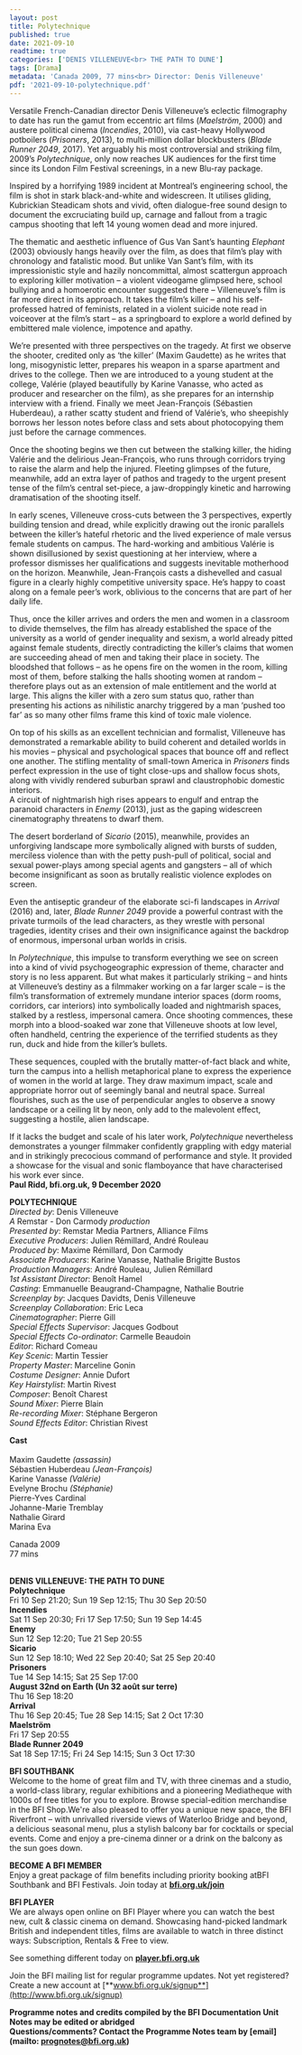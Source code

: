 ```yaml
---
layout: post
title: Polytechnique
published: true
date: 2021-09-10
readtime: true
categories: ['DENIS VILLENEUVE<br> THE PATH TO DUNE']
tags: [Drama]
metadata: 'Canada 2009, 77 mins<br> Director: Denis Villeneuve'
pdf: '2021-09-10-polytechnique.pdf'
---
```


Versatile French-Canadian director Denis Villeneuve’s eclectic filmography to date has run the gamut from eccentric art films (_Maelström_, 2000) and austere political cinema (_Incendies_, 2010), via cast-heavy Hollywood potboilers (_Prisoners_, 2013), to multi-million dollar blockbusters (_Blade Runner 2049_, 2017). Yet arguably his most controversial and striking film, 2009’s _Polytechnique_, only now reaches UK audiences for the first time since its London Film Festival screenings, in a new Blu-ray package.

Inspired by a horrifying 1989 incident at Montreal’s engineering school, the film is shot in stark black-and-white and widescreen. It utilises gliding, Kubrickian Steadicam shots and vivid, often dialogue-free sound design to document the excruciating build up, carnage and fallout from a tragic campus shooting that left 14 young women dead and more injured.

The thematic and aesthetic influence of Gus Van Sant’s haunting _Elephant_ (2003) obviously hangs heavily over the film, as does that film’s play with chronology and fatalistic mood. But unlike Van Sant’s film, with its impressionistic style and hazily noncommittal, almost scattergun approach to exploring killer motivation – a violent videogame glimpsed here, school bullying and a homoerotic encounter suggested there – Villeneuve’s film is far more direct in its approach. It takes the film’s killer – and his self-professed hatred of feminists, related in a violent suicide note read in voiceover at the film’s start – as a springboard to explore a world defined by embittered male violence, impotence and apathy.

We’re presented with three perspectives on the tragedy. At first we observe the shooter, credited only as ‘the killer’ (Maxim Gaudette) as he writes that long, misogynistic letter, prepares his weapon in a sparse apartment and drives to the college. Then we are introduced to a young student at the college, Valérie (played beautifully by Karine Vanasse, who acted as producer and researcher on the film), as she prepares for an internship interview with a friend. Finally we meet Jean-François (Sébastien Huberdeau), a rather scatty student and friend of Valérie’s, who sheepishly borrows her lesson notes before class and sets about photocopying them just before the carnage commences.

Once the shooting begins we then cut between the stalking killer, the hiding Valérie and the delirious Jean-François, who runs through corridors trying to raise the alarm and help the injured. Fleeting glimpses of the future, meanwhile, add an extra layer of pathos and tragedy to the urgent present tense of the film’s central set-piece, a jaw-droppingly kinetic and harrowing dramatisation of the shooting itself.

In early scenes, Villeneuve cross-cuts between the 3 perspectives, expertly building tension and dread, while explicitly drawing out the ironic parallels between the killer’s hateful rhetoric and the lived experience of male versus female students on campus. The hard-working and ambitious Valérie is shown disillusioned by sexist questioning at her interview, where a professor dismisses her qualifications and suggests inevitable motherhood on the horizon. Meanwhile, Jean-François casts a dishevelled and casual figure in a clearly highly competitive university space. He’s happy to coast along on a female peer’s work, oblivious to the concerns that are part of her daily life.

Thus, once the killer arrives and orders the men and women in a classroom to divide themselves, the film has already established the space of the university as a world of gender inequality and sexism, a world already pitted against female students, directly contradicting the killer’s claims that women are succeeding ahead of men and taking their place in society. The bloodshed that follows – as he opens fire on the women in the room, killing most of them, before stalking the halls shooting women at random – therefore plays out as an extension of male entitlement and the world at large. This aligns the killer with a zero sum status quo, rather than presenting his actions as nihilistic anarchy triggered by a man ‘pushed too far’ as so many other films frame this kind of toxic male violence.

On top of his skills as an excellent technician and formalist, Villeneuve has demonstrated a remarkable ability to build coherent and detailed worlds in his movies – physical and psychological spaces that bounce off and reflect one another. The stifling mentality of small-town America in _Prisoners_ finds perfect expression in the use of tight close-ups and shallow focus shots, along with vividly rendered suburban sprawl and claustrophobic domestic interiors.  
A circuit of nightmarish high rises appears to engulf and entrap the paranoid characters in _Enemy_ (2013), just as the gaping widescreen cinematography threatens to dwarf them.

The desert borderland of _Sicario_ (2015), meanwhile, provides an unforgiving landscape more symbolically aligned with bursts of sudden, merciless violence than with the petty push-pull of political, social and sexual power-plays among special agents and gangsters – all of which become insignificant as soon as brutally realistic violence explodes on screen.

Even the antiseptic grandeur of the elaborate sci-fi landscapes in _Arrival_ (2016) and, later, _Blade Runner 2049_ provide a powerful contrast with the private turmoils of the lead characters, as they wrestle with personal tragedies, identity crises and their own insignificance against the backdrop of enormous, impersonal urban worlds in crisis.

In _Polytechnique_, this impulse to transform everything we see on screen into a kind of vivid psychogeographic expression of theme, character and story is no less apparent. But what makes it particularly striking – and hints at Villeneuve’s destiny as a filmmaker working on a far larger scale – is the film’s transformation of extremely mundane interior spaces (dorm rooms, corridors, car interiors) into symbolically loaded and nightmarish spaces, stalked by a restless, impersonal camera. Once shooting commences, these morph into a blood-soaked war zone that Villeneuve shoots at low level, often handheld, centring the experience of the terrified students as they run, duck and hide from the killer’s bullets.

These sequences, coupled with the brutally matter-of-fact black and white, turn the campus into a hellish metaphorical plane to express the experience of women in the world at large. They draw maximum impact, scale and appropriate horror out of seemingly banal and neutral space. Surreal flourishes, such as the use of perpendicular angles to observe a snowy landscape or a ceiling lit by neon, only add to the malevolent effect, suggesting a hostile, alien landscape.

If it lacks the budget and scale of his later work, _Polytechnique_ nevertheless demonstrates a younger filmmaker confidently grappling with edgy material and in strikingly precocious command of performance and style. It provided a showcase for the visual and sonic flamboyance that have characterised his work ever since.<br>
**Paul Ridd, bfi.org.uk, 9 December 2020**<br>

**POLYTECHNIQUE**<br>
_Directed by_: Denis Villeneuve  
_A_ Remstar - Don Carmody _production_  
_Presented by_: Remstar Media Partners, Alliance Films  
_Executive Producers_: Julien Rémillard, André Rouleau  
_Produced by_: Maxime Rémillard, Don Carmody  
_Associate Producers_: Karine Vanasse, Nathalie Brigitte Bustos  
_Production Managers_: André Rouleau, Julien Rémillard  
_1st Assistant Director_: Benoît Hamel  
_Casting_: Emmanuelle Beaugrand-Champagne, Nathalie Boutrie  
_Screenplay by_: Jacques Davidts, Denis Villeneuve  
_Screenplay Collaboration_: Eric Leca  
_Cinematographer_: Pierre Gill  
_Special Effects Supervisor_: Jacques Godbout  
_Special Effects Co-ordinator_: Carmelle Beaudoin  
_Editor_: Richard Comeau  
_Key Scenic_: Martin Tessier  
_Property Master_: Marceline Gonin  
_Costume Designer_: Annie Dufort  
_Key Hairstylist_: Martin Rivest  
_Composer_: Benoît Charest  
_Sound Mixer_: Pierre Blain  
_Re-recording Mixer_: Stéphane Bergeron  
_Sound Effects Editor_: Christian Rivest<br>

**Cast**<br>  
Maxim Gaudette _(assassin)_  
Sébastien Huberdeau _(Jean-François)_  
Karine Vanasse _(Valérie)_  
Evelyne Brochu _(Stéphanie)_  
Pierre-Yves Cardinal  
Johanne-Marie Tremblay  
Nathalie Girard  
Marina Eva<br>

Canada 2009<br>
77 mins<br>
<br>

**DENIS VILLENEUVE: THE PATH TO DUNE**<br>
**Polytechnique**<br>
Fri 10 Sep 21:20; Sun 19 Sep 12:15; Thu 30 Sep 20:50<br>
**Incendies**<br>
Sat 11 Sep 20:30; Fri 17 Sep 17:50; Sun 19 Sep 14:45<br>
**Enemy**<br>
Sun 12 Sep 12:20; Tue 21 Sep 20:55<br>
**Sicario**<br>
Sun 12 Sep 18:10; Wed 22 Sep 20:40; Sat 25 Sep 20:40<br>
**Prisoners**<br>
Tue 14 Sep 14:15; Sat 25 Sep 17:00<br>
**August 32nd on Earth (Un 32 août sur terre)**<br>
Thu 16 Sep 18:20<br>
**Arrival**<br>
Thu 16 Sep 20:45; Tue 28 Sep 14:15; Sat 2 Oct 17:30<br>
**Maelström**<br>
Fri 17 Sep 20:55<br>
**Blade Runner 2049**<br>
Sat 18 Sep 17:15; Fri 24 Sep 14:15; Sun 3 Oct 17:30<br>

**BFI SOUTHBANK**  
Welcome to the home of great film and TV, with three cinemas and a studio, a world-class library, regular exhibitions and a pioneering Mediatheque with 1000s of free titles for you to explore. Browse special-edition merchandise in the BFI Shop.We&#39;re also pleased to offer you a unique new space, the BFI Riverfront – with unrivalled riverside views of Waterloo Bridge and beyond, a delicious seasonal menu, plus a stylish balcony bar for cocktails or special events. Come and enjoy a pre-cinema dinner or a drink on the balcony as the sun goes down.  

**BECOME A BFI MEMBER**  
Enjoy a great package of film benefits including priority booking atBFI Southbank and BFI Festivals. Join today at [**bfi.org.uk/join**](http://www.bfi.org.uk/join)  

**BFI PLAYER**  
 We are always open online on BFI Player where you can watch the best new, cult &amp; classic cinema on demand. Showcasing hand-picked landmark British and independent titles, films are available to watch in three distinct ways: Subscription, Rentals &amp; Free to view.  

See something different today on [**player.bfi.org.uk**](https://player.bfi.org.uk)  

Join the BFI mailing list for regular programme updates. Not yet registered? Create a new account at [**www.bfi.org.uk/signup**](http://www.bfi.org.uk/signup)

**Programme notes and credits compiled by the BFI Documentation Unit  
Notes may be edited or abridged  
Questions/comments? Contact the Programme Notes team by [email](mailto: prognotes@bfi.org.uk)**
<!--stackedit_data:
eyJoaXN0b3J5IjpbLTE2NTc5Njk3NTddfQ==
-->
